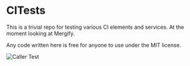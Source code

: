 # CITests
This is a trivial repo for testing various CI elements and services. At the moment looking at Mergify.

Any code written here is free for anyone to use under the MIT license.

![Caller Test](https://github.com/jwithers/citests/actions/workflows/caller.yml/badge.svg)